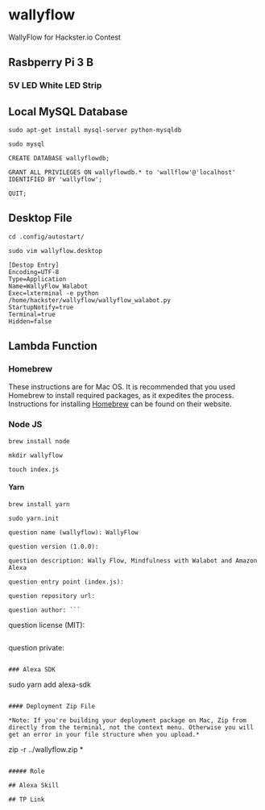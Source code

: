 # wallyflow
WallyFlow for Hackster.io Contest

## Rasbperry Pi 3 B

### 5V LED White LED Strip

## Local MySQL Database

```
sudo apt-get install mysql-server python-mysqldb
```

```
sudo mysql
```

```
CREATE DATABASE wallyflowdb;
```

```
GRANT ALL PRIVILEGES ON wallyflowdb.* to 'wallflow'@'localhost' IDENTIFIED BY 'wallyflow';
```

```
QUIT;
```

## Desktop File

```
cd .config/autostart/
```

```
sudo vim wallyflow.desktop
```

```
[Destop Entry]
Encoding=UTF-8
Type=Application
Name=WallyFlow_Walabot
Exec=lxterminal -e python /home/hackster/wallyflow/wallyflow_walabot.py
StartupNotify=true
Terminal=true
Hidden=false
```

## Lambda Function

### Homebrew
These instructions are for Mac OS. It is recommended that you used Homebrew to install required packages, as it expedites the process. Instructions for installing [Homebrew](https://brew.sh/) can be found on their website.

### Node JS
```
brew install node
```

``` mkdir wallyflow ```

``` touch index.js ```

#### Yarn

```
brew install yarn
```

``` 
sudo yarn.init 
```

```
question name (wallyflow): WallyFlow 
```

``` 
question version (1.0.0): 
```

```
question description: Wally Flow, Mindfulness with Walabot and Amazon Alexa 
```

```
question entry point (index.js):
```

``` 
question repository url:
```

``` 
question author: ```

```
question license (MIT):
```

```
question private:
```

### Alexa SDK

```
sudo yarn add alexa-sdk
```

#### Deployment Zip File

*Note: If you're building your deployment package on Mac, Zip from directly from the terminal, not the context menu. Otherwise you will get an error in your file structure when you upload.*

```
zip -r ../wallyflow.zip *
```

##### Role

## Alexa Skill

## TP Link

